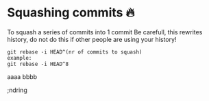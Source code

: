# Squashing commits :fire:
To squash a series of commits into 1 commit
Be carefull, this rewrites history, do not do this if other people are using your history!
```
git rebase -i HEAD^(nr of commits to squash)
example:
git rebase -i HEAD^8
```

aaaa
bbbb

;ndring
